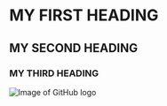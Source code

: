 # MY FIRST HEADING
## MY SECOND HEADING
### MY THIRD HEADING
![Image of GitHub logo](https://github.githubassets.com/images/modules/logos_page/GitHub-Mark.png)


